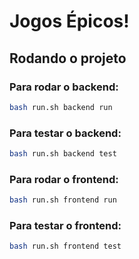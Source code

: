 # Jogos Épicos!

## Rodando o projeto

### Para rodar o backend:
```bash
bash run.sh backend run
```

### Para testar o backend:
```bash
bash run.sh backend test
```

### Para rodar o frontend:
```bash
bash run.sh frontend run
```

### Para testar o frontend:
```bash
bash run.sh frontend test
```
